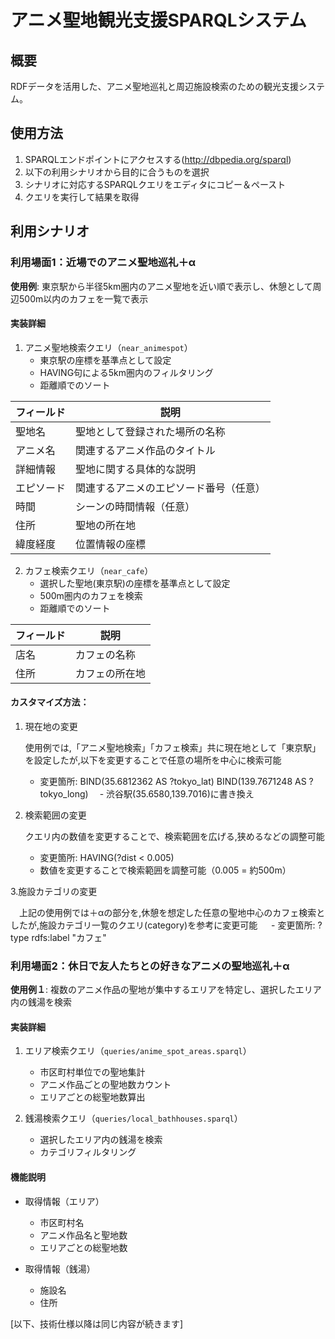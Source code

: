 # アニメ聖地観光支援SPARQLシステム

## 概要
RDFデータを活用した、アニメ聖地巡礼と周辺施設検索のための観光支援システム。

## 使用方法
1. SPARQLエンドポイントにアクセスする(http://dbpedia.org/sparql)
2. 以下の利用シナリオから目的に合うものを選択
3. シナリオに対応するSPARQLクエリをエディタにコピー＆ペースト
4. クエリを実行して結果を取得

## 利用シナリオ

### 利用場面1：近場でのアニメ聖地巡礼＋α

**使用例**: 東京駅から半径5km圏内のアニメ聖地を近い順で表示し、休憩として周辺500m以内のカフェを一覧で表示

#### 実装詳細
1. アニメ聖地検索クエリ（`near_animespot`）
   - 東京駅の座標を基準点として設定
   - HAVING句による5km圏内のフィルタリング
   - 距離順でのソート

  | フィールド | 説明 |
|------------|------|
| 聖地名     | 聖地として登録された場所の名称 |
| アニメ名   | 関連するアニメ作品のタイトル |
| 詳細情報   | 聖地に関する具体的な説明 |
| エピソード | 関連するアニメのエピソード番号（任意） |
| 時間       | シーンの時間情報（任意） |
| 住所       | 聖地の所在地 |
| 緯度経度   | 位置情報の座標 |
     

2. カフェ検索クエリ（`near_cafe`）
   - 選択した聖地(東京駅)の座標を基準点として設定
   - 500m圏内のカフェを検索
   - 距離順でのソート

| フィールド | 説明 |
|------------|------|
| 店名       | カフェの名称 |
| 住所       | カフェの所在地 |

#### カスタマイズ方法：

1. 現在地の変更

   使用例では,「アニメ聖地検索」「カフェ検索」共に現在地として「東京駅」を設定したが,以下を変更することで任意の場所を中心に検索可能
    - 変更箇所: BIND(35.6812362 AS ?tokyo_lat) BIND(139.7671248 AS ?tokyo_long)
  　- 渋谷駅(35.6580,139.7016)に書き換え

2. 検索範囲の変更

   クエリ内の数値を変更することで、検索範囲を広げる,狭めるなどの調整可能
    - 変更箇所: HAVING(?dist < 0.005)
    - 数値を変更することで検索範囲を調整可能（0.005 = 約500m）

3.施設カテゴリの変更

　上記の使用例では＋αの部分を,休憩を想定した任意の聖地中心のカフェ検索としたが,施設カテゴリ一覧のクエリ(category)を参考に変更可能
　 - 変更箇所: ?type rdfs:label "カフェ"
  
### 利用場面2：休日で友人たちとの好きなアニメの聖地巡礼＋α

**使用例１**: 複数のアニメ作品の聖地が集中するエリアを特定し、選択したエリア内の銭湯を検索

#### 実装詳細
1. エリア検索クエリ（`queries/anime_spot_areas.sparql`）
   - 市区町村単位での聖地集計
   - アニメ作品ごとの聖地数カウント
   - エリアごとの総聖地数算出

2. 銭湯検索クエリ（`queries/local_bathhouses.sparql`）
   - 選択したエリア内の銭湯を検索
   - カテゴリフィルタリング

#### 機能説明
- 取得情報（エリア）
  - 市区町村名
  - アニメ作品名と聖地数
  - エリアごとの総聖地数

- 取得情報（銭湯）
  - 施設名
  - 住所

[以下、技術仕様以降は同じ内容が続きます]
